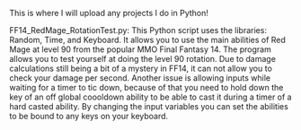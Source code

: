 This is where I will upload any projects I do in Python!

FF14_RedMage_RotationTest.py:
This Python script uses the libraries: Random, Time, and Keyboard. It allows you to use the main abilities of Red Mage at level 90 from the popular MMO Final Fantasy 14. The program allows you to test yourself at doing the level 90 rotation. Due to damage calculations still being a bit of a mystery in FF14, it can not allow you to check your damage per second. Another issue is allowing inputs while waiting for a timer to tic down, because of that you need to hold down the key of an off global coooldown ability to be able to cast it during a timer of a hard casted ability. By changing the input variables you can set the abilities to be bound to any keys on your keyboard.

